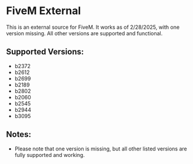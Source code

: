 # FiveM External

This is an external source for FiveM. It works as of 2/28/2025, with one version missing. All other versions are supported and functional.
## Supported Versions:

- b2372
- b2612
- b2699
- b2189
- b2802
- b2060
- b2545
- b2944
- b3095

## Notes:
- Please note that one version is missing, but all other listed versions are fully supported and working.
